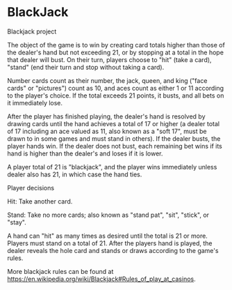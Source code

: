 # BlackJack
Blackjack project 

The object of the game is to win by creating card totals higher than those of the dealer's hand but not exceeding 21, or by stopping at a total in the hope that dealer will bust. On their turn, players choose to "hit" (take a card), "stand" (end their turn and stop without taking a card).

Number cards count as their number, the jack, queen, and king ("face cards" or "pictures") count as 10, and aces count as either 1 or 11 according to the player's choice. If the total exceeds 21 points, it busts, and all bets on it immediately lose.

After the player has finished playing, the dealer's hand is resolved by drawing cards until the hand achieves a total of 17 or higher (a dealer total of 17 including an ace valued as 11, also known as a "soft 17", must be drawn to in some games and must stand in others). If the dealer busts, the player hands win. If the dealer does not bust, each remaining bet wins if its hand is higher than the dealer's and loses if it is lower.

A player total of 21 is "blackjack", and the player wins immediately unless dealer also has 21, in which case the hand ties.


Player decisions

Hit: Take another card.

Stand: Take no more cards; also known as "stand pat", "sit", "stick", or "stay".


A hand can "hit" as many times as desired until the total is 21 or more. Players must stand on a total of 21. After the players hand is played, the dealer reveals the hole card and stands or draws according to the game's rules.

More blackjack rules can be found at https://en.wikipedia.org/wiki/Blackjack#Rules_of_play_at_casinos.
